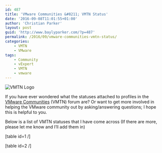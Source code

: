 ```yaml
---
id: 487
title: 'VMware Communities &#8211; VMTN Status'
date: '2016-09-08T11:01:55+01:00'
author: 'Christian Parker'
layout: post
guid: 'http://www.baylyparker.com/?p=487'
permalink: /2016/09/vmware-communities-vmtn-status/
categories:
    - VMTN
    - VMware
tags:
    - Community
    - vExpert
    - VMTN
    - vmware
---
```


![VMTN Logo](https://i0.wp.com/www.baylyparker.com/wp-content/uploads/2016/09/vmware_icn_logo.png?resize=300%2C36)

If you have ever wondered what the statuses attached to profiles in the [VMware Communities](https://communities.vmware.com/) (VMTN) forum are? Or want to get more involved in helping the VMware community out by asking/answering questions; I hope this is helpful to you.

Below is a list of VMTN statuses that I have come across (If there are more, please let me know and I’ll add them in)

\[table id=1 /\]

\[table id=2 /\]